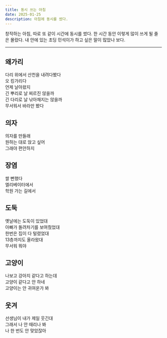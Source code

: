 ```yaml
---
title: 동시 쓰는 아침
date: 2025-01-25
description: 아침에 동시를 썼다.
---
```


창작하는 아침, 따로 또 같이 시간에 동시를 썼다. 한 시간 동안 이렇게 많이 쓰게 될 줄은 몰랐다. 내 안에 있는 초딩 민석이가 하고 싶은 말이 많았나 보다.

---

## 왜가리
다리 위에서 산천을 내려다봤다  
오 킹가리다  
언제 날아왔지  
긴 뿌리로 날 찌르진 않을까  
긴 다리로 날 낚아채지는 않을까  
무서워서 바라만 봤다

## 의자
의자를 만들래  
원하는 대로 앉고 싶어  
그래야 편안하지

## 장염
쌀 뻔했다  
엘리베이터에서  
학원 가는 길에서

## 도둑
옛날에는 도둑이 있었대  
아빠가 돌려차기를 보여줬었대  
한번은 집이 다 털렸었대  
13층까지도 올라왔대  
무서워 뭐야

## 고양이
나보고 강아지 같다고 하는데  
고양이 같다고 안 하네  
고양이는 안 귀여운가 봐

## 웃겨
선생님이 내가 제일 웃긴대  
그래서 나 안 때리나 봐  
나 한 번도 안 맞았잖아

